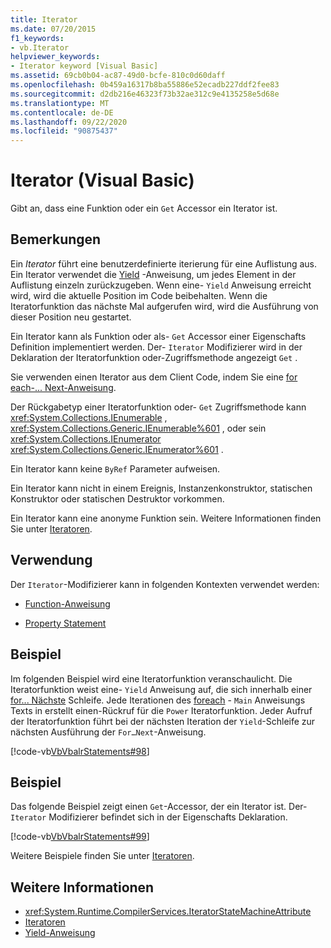```yaml
---
title: Iterator
ms.date: 07/20/2015
f1_keywords:
- vb.Iterator
helpviewer_keywords:
- Iterator keyword [Visual Basic]
ms.assetid: 69cb0b04-ac87-49d0-bcfe-810c0d60daff
ms.openlocfilehash: 0b459a16317b8ba55886e52ecadb227ddf2fee83
ms.sourcegitcommit: d2db216e46323f73b32ae312c9e4135258e5d68e
ms.translationtype: MT
ms.contentlocale: de-DE
ms.lasthandoff: 09/22/2020
ms.locfileid: "90875437"
---
```

# <a name="iterator-visual-basic"></a>Iterator (Visual Basic)

Gibt an, dass eine Funktion oder ein `Get` Accessor ein Iterator ist.  
  
## <a name="remarks"></a>Bemerkungen  

 Ein *Iterator* führt eine benutzerdefinierte iterierung für eine Auflistung aus. Ein Iterator verwendet die [Yield](../statements/yield-statement.md) -Anweisung, um jedes Element in der Auflistung einzeln zurückzugeben. Wenn eine- `Yield` Anweisung erreicht wird, wird die aktuelle Position im Code beibehalten. Wenn die Iteratorfunktion das nächste Mal aufgerufen wird, wird die Ausführung von dieser Position neu gestartet.  
  
 Ein Iterator kann als Funktion oder als- `Get` Accessor einer Eigenschafts Definition implementiert werden. Der- `Iterator` Modifizierer wird in der Deklaration der Iteratorfunktion oder-Zugriffsmethode angezeigt `Get` .  
  
 Sie verwenden einen Iterator aus dem Client Code, indem Sie eine [for each-... Next-Anweisung](../statements/for-each-next-statement.md).  
  
 Der Rückgabetyp einer Iteratorfunktion oder- `Get` Zugriffsmethode kann <xref:System.Collections.IEnumerable> , <xref:System.Collections.Generic.IEnumerable%601> , oder sein <xref:System.Collections.IEnumerator> <xref:System.Collections.Generic.IEnumerator%601> .  
  
 Ein Iterator kann keine `ByRef` Parameter aufweisen.  
  
 Ein Iterator kann nicht in einem Ereignis, Instanzenkonstruktor, statischen Konstruktor oder statischen Destruktor vorkommen.  
  
 Ein Iterator kann eine anonyme Funktion sein. Weitere Informationen finden Sie unter [Iteratoren](../../programming-guide/concepts/iterators.md).  
  
## <a name="usage"></a>Verwendung  

 Der `Iterator`-Modifizierer kann in folgenden Kontexten verwendet werden:  
  
- [Function-Anweisung](../statements/function-statement.md)  
  
- [Property Statement](../statements/property-statement.md)  
  
## <a name="example"></a>Beispiel  

 Im folgenden Beispiel wird eine Iteratorfunktion veranschaulicht. Die Iteratorfunktion weist eine- `Yield` Anweisung auf, die sich innerhalb einer [for... Nächste](../statements/for-next-statement.md) Schleife. Jede Iterationen des [foreach](../statements/for-each-next-statement.md) - `Main` Anweisungs Texts in erstellt einen-Rückruf für die `Power` Iteratorfunktion. Jeder Aufruf der Iteratorfunktion führt bei der nächsten Iteration der `Yield`-Schleife zur nächsten Ausführung der `For…Next`-Anweisung.  
  
 [!code-vb[VbVbalrStatements#98](~/samples/snippets/visualbasic/VS_Snippets_VBCSharp/VbVbalrStatements/VB/Class2.vb#98)]  
  
## <a name="example"></a>Beispiel  

 Das folgende Beispiel zeigt einen `Get`-Accessor, der ein Iterator ist. Der- `Iterator` Modifizierer befindet sich in der Eigenschafts Deklaration.  
  
 [!code-vb[VbVbalrStatements#99](~/samples/snippets/visualbasic/VS_Snippets_VBCSharp/VbVbalrStatements/VB/Class2.vb#99)]  
  
 Weitere Beispiele finden Sie unter [Iteratoren](../../programming-guide/concepts/iterators.md).  
  
## <a name="see-also"></a>Weitere Informationen

- <xref:System.Runtime.CompilerServices.IteratorStateMachineAttribute>
- [Iteratoren](../../programming-guide/concepts/iterators.md)
- [Yield-Anweisung](../statements/yield-statement.md)
